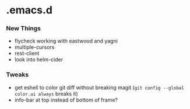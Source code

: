 # .emacs.d

### New Things
- flycheck working with eastwood and yagni
- multiple-cursors
- rest-client
- look into helm-cider

### Tweaks
- get eshell to color git diff without breaking magit
  (`git config --global color.ui always` breaks it)
- info-bar at top instead of bottom of frame?
